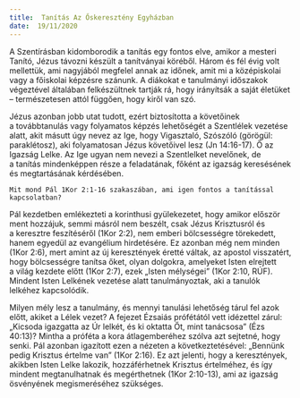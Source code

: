 ```yaml
---
title:  Tanítás Az Őskeresztény Egyházban
date:  19/11/2020
---
```


A Szentírásban kidomborodik a tanítás egy fontos elve, amikor a mesteri Tanító, Jézus távozni készült a tanítványai köréből. Három és fél évig volt mellettük, ami nagyjából megfelel annak az időnek, amit mi a középiskolai vagy a főiskolai képzésre szánunk. A diákokat e tanulmányi időszakok végeztével általában felkészültnek tartják rá, hogy irányítsák a saját életüket – természetesen attól függően, hogy kiről van szó.

Jézus azonban jobb utat tudott, ezért biztosította a követőinek a továbbtanulás vagy folyamatos képzés lehetőségét a Szentlélek vezetése alatt, akit másutt úgy nevez az Ige, hogy Vigasztaló, Szószóló (görögül: paraklétosz), aki folyamatosan Jézus követőivel lesz (Jn 14:16-17). Ő az Igazság Lelke. Az Ige ugyan nem nevezi a Szentlelket nevelőnek, de a tanítás mindenképpen része a feladatának, főként az igazság keresésének és megtartásának kérdésében.

`Mit mond Pál 1Kor 2:1-16 szakaszában, ami igen fontos a tanítással kapcsolatban?`

Pál kezdetben emlékezteti a korinthusi gyülekezetet, hogy amikor először ment hozzájuk, semmi másról nem beszélt, csak Jézus Krisztusról és a keresztre feszítéséről (1Kor 2:2), nem emberi bölcsességre törekedett, hanem egyedül az evangélium hirdetésére. Ez azonban még nem minden (1Kor 2:6), mert amint az új keresztények éretté váltak, az apostol visszatért, hogy bölcsességre tanítsa őket, olyan dolgokra, amelyeket Isten elrejtett a világ kezdete előtt (1Kor 2:7), ezek „Isten mélységei” (1Kor 2:10, RÚF). Mindent Isten Lelkének vezetése alatt tanulmányoztak, aki a tanulók lelkéhez kapcsolódik.

Milyen mély lesz a tanulmány, és mennyi tanulási lehetőség tárul fel azok előtt, akiket a Lélek vezet? A fejezet Ézsaiás prófétától vett idézettel zárul: „Kicsoda igazgatta az Úr lelkét, és ki oktatta Őt, mint tanácsosa” (Ézs 40:13)? Mintha a próféta a kora átlagemberéhez szólva azt sejtetné, hogy senki. Pál azonban igazított ezen a nézeten a következtetésével: „Bennünk pedig Krisztus értelme van” (1Kor 2:16). Ez azt jelenti, hogy a keresztények, akikben Isten Lelke lakozik, hozzáférhetnek Krisztus értelméhez, és így mindent megtanulhatnak és megérthetnek (1Kor 2:10-13), ami az igazság ösvényének megismeréséhez szükséges.